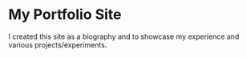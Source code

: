 # My Portfolio Site

I created this site as a biography and to showcase my experience and various projects/experiments.
